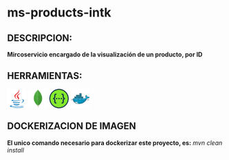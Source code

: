 # ms-products-intk
## DESCRIPCION:
**Mircoservicio encargado de la visualización de un producto, por ID**
## HERRAMIENTAS:

<img align="center" alt="java" height="45" width="45" src="https://raw.githubusercontent.com/devicons/devicon/master/icons/java/java-original.svg">
<img align="center" alt="mongo" height="45" width="45" src="https://raw.githubusercontent.com/devicons/devicon/master/icons/mongodb/mongodb-original.svg">
<img align="center" alt="java" height="45" width="45" src="https://raw.githubusercontent.com/devicons/devicon/master/icons/swagger/swagger-original.svg">
<img align="center" alt="java" height="45" width="45" src="https://raw.githubusercontent.com/devicons/devicon/master/icons/docker/docker-original.svg">

## DOCKERIZACION DE IMAGEN
**El unico comando necesario para dockerizar este proyecto, es:**
*mvn clean install*
